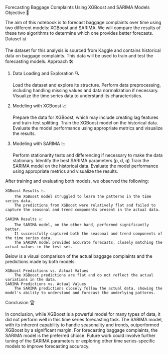 Forecasting Baggage Complaints Using XGBoost and SARIMA Models
Objective 🎯

The aim of this notebook is to forecast baggage complaints over time using two different models: XGBoost and SARIMA. We will compare the results of these two algorithms to determine which one provides better forecasts.
Dataset 📊

The dataset for this analysis is sourced from Kaggle and contains historical data on baggage complaints. This data will be used to train and test the forecasting models.
Approach 🛠️
1. Data Loading and Exploration 🔍

    Load the dataset and explore its structure.
    Perform data preprocessing, including handling missing values and data normalization if necessary.
    Visualize the time series data to understand its characteristics.

2. Modeling with XGBoost 📈

    Prepare the data for XGBoost, which may include creating lag features and train-test splitting.
    Train the XGBoost model on the historical data.
    Evaluate the model performance using appropriate metrics and visualize the results.

3. Modeling with SARIMA 📉

    Perform stationarity tests and differencing if necessary to make the data stationary.
    Identify the best SARIMA parameters (p, d, q) 
    Train the SARIMA model on the historical data.
    Evaluate the model performance using appropriate metrics and visualize the results.



After training and evaluating both models, we observed the following:

    XGBoost Results 📉 
        The XGBoost model struggled to learn the patterns in the time series data.
        The predictions from XGBoost were relatively flat and failed to capture the seasonal and trend components present in the actual data.

    SARIMA Results 📈
        The SARIMA model, on the other hand, performed significantly better.
        It successfully captured both the seasonal and trend components of the time series data.
        The SARIMA model provided accurate forecasts, closely matching the actual values in the test set.

Below is a visual comparison of the actual baggage complaints and the predictions made by both models:

    XGBoost Predictions vs. Actual Values
        The XGBoost predictions are flat and do not reflect the actual variations in the data.
    SARIMA Predictions vs. Actual Values
        The SARIMA predictions closely follow the actual data, showing the model's ability to understand and forecast the underlying patterns.

Conclusion 🏆

In conclusion, while XGBoost is a powerful model for many types of data, it did not perform well in this time series forecasting task. The SARIMA model, with its inherent capability to handle seasonality and trends, outperformed XGBoost by a significant margin. For forecasting baggage complaints, the SARIMA model is the preferred choice. Future work could involve further tuning of the SARIMA parameters or exploring other time series-specific models to improve forecasting accuracy.
